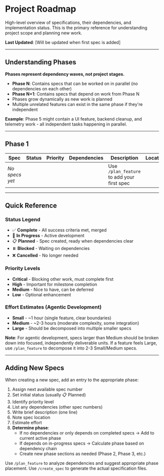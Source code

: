 # Project Roadmap

High-level overview of specifications, their dependencies, and implementation status. This is the primary reference for understanding project scope and planning new work.

**Last Updated**: [Will be updated when first spec is added]

---

## Understanding Phases

**Phases represent dependency waves, not project stages.**

- **Phase N**: Contains specs that can be worked on in parallel (no dependencies on each other)
- **Phase N+1**: Contains specs that depend on work from Phase N
- Phases grow dynamically as new work is planned
- Multiple unrelated features can exist in the same phase if they're independent

**Example**: Phase 5 might contain a UI feature, backend cleanup, and telemetry work - all independent tasks happening in parallel.

---

## Phase 1

| Spec | Status | Priority | Dependencies | Description | Location | Effort |
|------|--------|----------|--------------|-------------|----------|--------|
| _No specs yet_ | | | | Use `/plan_feature` to add your first spec | | |

---

## Quick Reference

### Status Legend
- ✅ **Complete** - All success criteria met, merged
- 🚧 **In Progress** - Active development
- 📋 **Planned** - Spec created, ready when dependencies clear
- ⏸️ **Blocked** - Waiting on dependencies
- ❌ **Cancelled** - No longer needed

### Priority Levels
- **Critical** - Blocking other work, must complete first
- **High** - Important for milestone completion
- **Medium** - Nice to have, can be deferred
- **Low** - Optional enhancement

### Effort Estimates (Agentic Development)
- **Small** - ~1 hour (single feature, clear boundaries)
- **Medium** - ~2-3 hours (moderate complexity, some integration)
- **Large** - Should be decomposed into multiple smaller specs

**Note**: For agentic development, specs larger than Medium should be broken down into focused, independently deliverable units. If a feature feels Large, use `/plan_feature` to decompose it into 2-3 Small/Medium specs.

---

## Adding New Specs

When creating a new spec, add an entry to the appropriate phase:

1. Assign next available spec number
2. Set initial status (usually 📋 Planned)
3. Identify priority level
4. List any dependencies (other spec numbers)
5. Write brief description (one line)
6. Note spec location
7. Estimate effort
8. **Determine phase**:
   - If no dependencies or only depends on completed specs → Add to current active phase
   - If depends on in-progress specs → Calculate phase based on dependency chain
   - Create new phase sections as needed (Phase 2, Phase 3, etc.)

Use `/plan_feature` to analyze dependencies and suggest appropriate phase placement.
Use `/create_spec` to generate the actual specification files.
